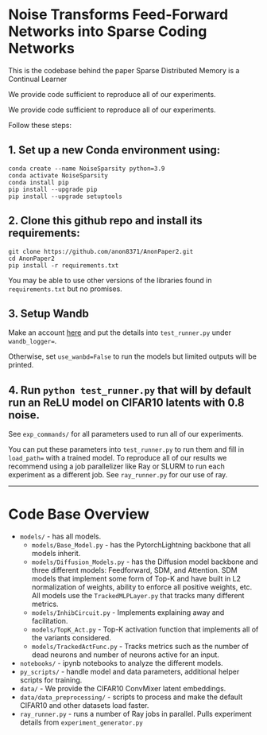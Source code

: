 # Noise Transforms Feed-Forward Networks into Sparse Coding Networks

This is the codebase behind the paper Sparse Distributed Memory is a Continual Learner

We provide code sufficient to reproduce all of our experiments.

We provide code sufficient to reproduce all of our experiments. 

Follow these steps: 

## 1. Set up a new Conda environment using: 

```
conda create --name NoiseSparsity python=3.9
conda activate NoiseSparsity
conda install pip
pip install --upgrade pip
pip install --upgrade setuptools
```

## 2. Clone this github repo and install its requirements: 

```
git clone https://github.com/anon8371/AnonPaper2.git
cd AnonPaper2
pip install -r requirements.txt
```

You may be able to use other versions of the libraries found in `requirements.txt` but no promises. 

## 3. Setup Wandb

Make an account [here](https://wandb.ai/home) and put the details into `test_runner.py` under `wandb_logger=`. 

Otherwise, set `use_wanbd=False` to run the models but limited outputs will be printed. 

## 4. Run `python test_runner.py` that will by default run an ReLU model on CIFAR10 latents with 0.8 noise. 

See `exp_commands/` for all parameters used to run all of our experiments. 

You can put these parameters into `test_runner.py` to run them and fill in `load_path=` with a trained model. To reproduce all of our results we recommend using a job parallelizer like Ray or SLURM to run each experiment as a different job. See `ray_runner.py` for our use of ray.

---

# Code Base Overview

* `models/` - has all models.
    * `models/Base_Model.py` - has the PytorchLightning backbone that all models inherit. 
    * `models/Diffusion_Models.py` - has the Diffusion model backbone and three different models: Feedforward, SDM, and Attention.  SDM models that implement some form of Top-K and have built in L2 normalization of weights, ability to enforce all positive weights, etc. All models use the `TrackedMLPLayer.py` that tracks many different metrics. 
    * `models/InhibCircuit.py` - Implements explaining away and facilitation. 
    * `models/TopK_Act.py` - Top-K activation function that implements all of the variants considered. 
    * `models/TrackedActFunc.py` - Tracks metrics such as the number of dead neurons and number of neurons active for an input. 
* `notebooks/` - ipynb notebooks to analyze the different models. 
* `py_scripts/` - handle model and data parameters, additional helper scripts for training. 
* `data/` - We provide the CIFAR10 ConvMixer latent embeddings. 
* `data/data_preprocessing/` - scripts to process and make the default CIFAR10 and other datasets load faster. 
* `ray_runner.py` - runs a number of Ray jobs in parallel. Pulls experiment details from `experiment_generator.py`

